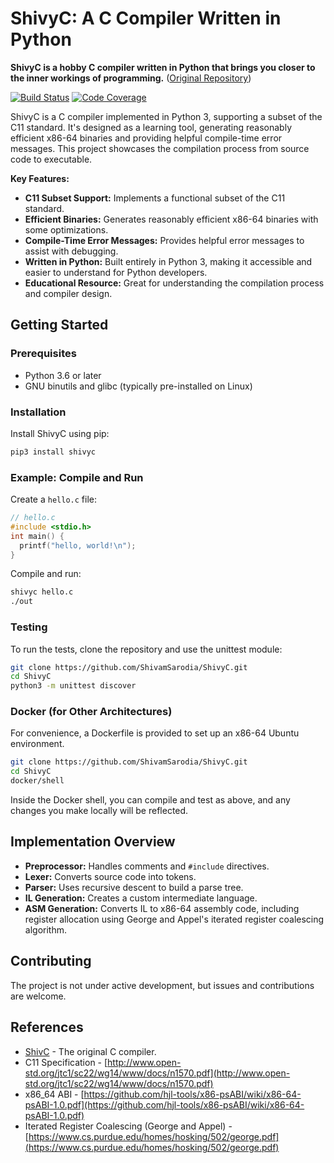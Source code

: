# ShivyC: A C Compiler Written in Python

**ShivyC is a hobby C compiler written in Python that brings you closer to the inner workings of programming.** ([Original Repository](https://github.com/ShivamSarodia/ShivyC))

[![Build Status](https://travis-ci.org/ShivamSarodia/ShivyC.svg?branch=master)](https://travis-ci.org/ShivamSarodia/ShivyC)
[![Code Coverage](https://codecov.io/gh/ShivamSarodia/ShivyC/branch/master/graph/badge.svg)](https://codecov.io/gh/ShivamSarodia/ShivyC)

ShivyC is a C compiler implemented in Python 3, supporting a subset of the C11 standard. It's designed as a learning tool, generating reasonably efficient x86-64 binaries and providing helpful compile-time error messages. This project showcases the compilation process from source code to executable.

**Key Features:**

*   **C11 Subset Support:** Implements a functional subset of the C11 standard.
*   **Efficient Binaries:** Generates reasonably efficient x86-64 binaries with some optimizations.
*   **Compile-Time Error Messages:** Provides helpful error messages to assist with debugging.
*   **Written in Python:** Built entirely in Python 3, making it accessible and easier to understand for Python developers.
*   **Educational Resource:** Great for understanding the compilation process and compiler design.

## Getting Started

### Prerequisites

*   Python 3.6 or later
*   GNU binutils and glibc (typically pre-installed on Linux)

### Installation

Install ShivyC using pip:

```bash
pip3 install shivyc
```

### Example: Compile and Run

Create a `hello.c` file:

```c
// hello.c
#include <stdio.h>
int main() {
  printf("hello, world!\n");
}
```

Compile and run:

```bash
shivyc hello.c
./out
```

### Testing

To run the tests, clone the repository and use the unittest module:

```bash
git clone https://github.com/ShivamSarodia/ShivyC.git
cd ShivyC
python3 -m unittest discover
```

### Docker (for Other Architectures)

For convenience, a Dockerfile is provided to set up an x86-64 Ubuntu environment.

```bash
git clone https://github.com/ShivamSarodia/ShivyC.git
cd ShivyC
docker/shell
```

Inside the Docker shell, you can compile and test as above, and any changes you make locally will be reflected.

## Implementation Overview

*   **Preprocessor:** Handles comments and `#include` directives.
*   **Lexer:** Converts source code into tokens.
*   **Parser:** Uses recursive descent to build a parse tree.
*   **IL Generation:** Creates a custom intermediate language.
*   **ASM Generation:** Converts IL to x86-64 assembly code, including register allocation using George and Appel's iterated register coalescing algorithm.

## Contributing

The project is not under active development, but issues and contributions are welcome.

## References

*   [ShivC](https://github.com/ShivamSarodia/ShivC) - The original C compiler.
*   C11 Specification - [http://www.open-std.org/jtc1/sc22/wg14/www/docs/n1570.pdf](http://www.open-std.org/jtc1/sc22/wg14/www/docs/n1570.pdf)
*   x86\_64 ABI - [https://github.com/hjl-tools/x86-psABI/wiki/x86-64-psABI-1.0.pdf](https://github.com/hjl-tools/x86-psABI/wiki/x86-64-psABI-1.0.pdf)
*   Iterated Register Coalescing (George and Appel) - [https://www.cs.purdue.edu/homes/hosking/502/george.pdf](https://www.cs.purdue.edu/homes/hosking/502/george.pdf)